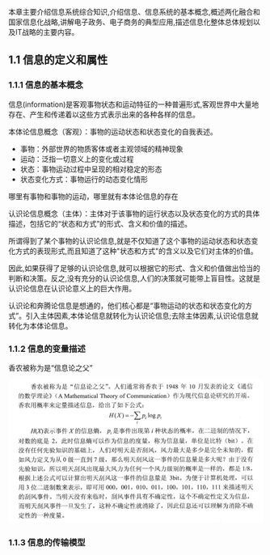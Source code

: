 本章主要介绍信息系统综合知识,介绍信息、信息系统的基本概念,概述两化融合和国家信息化战略,讲解电子政务、电子商务的典型应用,描述信息化整体总体规划以及IT战略的主要内容。

## 1.1 信息的定义和属性

### 1.1.1 信息的基本概念

信息(information)是客观事物状态和运动特征的一种普遍形式,客观世界中大量地存在、产生和传递着以这些方式表示出来的各种各样的信息。

本体论信息概念（客观）：事物的运动状态和状态变化的自我表述。

- 事物：外部世界的物质客体或者主观领域的精神现象
- 运动：泛指一切意义上的变化或过程
- 状态：事物运动过程中呈现的相对稳定的形态
- 状态变化方式：事物运行的动态变化情形

哪里有事物和事物的运动，哪里就有本体论信息的存在



认识论信息概念（主体）：主体对于该事物的运行状态以及状态变化的方式的具体描述，包括它的“状态和方式”的形式、含义和价值的描述。

 所谓得到了某个事物的认识论信息,就是不仅知道了这个事物的运动状态和状态变化方式的表现形式,而且知道了这种"状态和方式"的含义以及它们对主体的价值。

因此,如果获得了足够的认识论信息,就可以根据它的形式、含义和价值做出恰当的判断和决策。反之,没有充分的认识论信息,人们的决策就可能带上盲目性。这就是认识论信息在认识论意义上的巨大作用。



认识论和奔腾论信息是想通的，他们核心都是“事物运动的状态和状态变化的方式”。引入主体因素,本体论信息就转化为认识论信息;去除主体因素,认识论信息就转化为本体论信息。



### 1.1.2 信息的变量描述

香农被称为是“信息论之父”

![image-20240802150417757](./1、信息系统综合知识.assets/image-20240802150417757.png)

### 1.1.3 信息的传输模型

